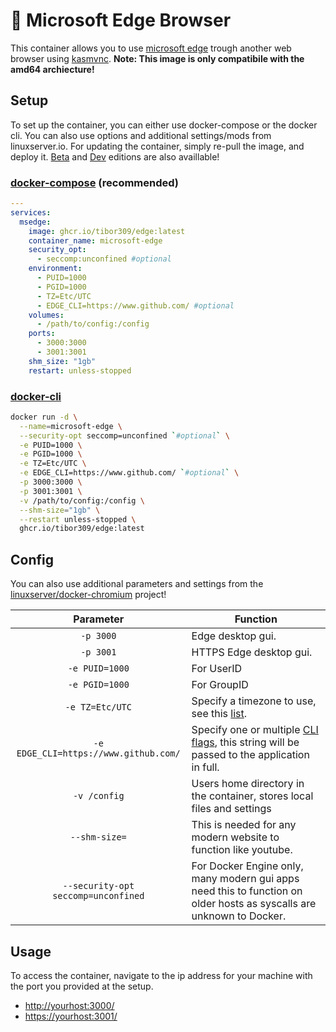 # 🌊 Microsoft Edge Browser
This container allows you to use [microsoft edge][msedge] trough another web browser using [kasmvnc][kasm]. **Note: This image is only compatibile with the amd64 archiecture!**

## Setup
To set up the container, you can either use docker-compose or the docker cli. You can also use options and additional settings/mods from linuxserver.io. For updating the container, simply re-pull the image, and deploy it. [Beta][beta_build] and [Dev][dev_build] editions are also availlable!

### [docker-compose][dcompose] (recommended)
```yaml
---
services:
  msedge:
    image: ghcr.io/tibor309/edge:latest
    container_name: microsoft-edge
    security_opt:
      - seccomp:unconfined #optional
    environment:
      - PUID=1000
      - PGID=1000
      - TZ=Etc/UTC
      - EDGE_CLI=https://www.github.com/ #optional
    volumes:
      - /path/to/config:/config
    ports:
      - 3000:3000
      - 3001:3001
    shm_size: "1gb"
    restart: unless-stopped
```

### [docker-cli][dcli]
```bash
docker run -d \
  --name=microsoft-edge \
  --security-opt seccomp=unconfined `#optional` \
  -e PUID=1000 \
  -e PGID=1000 \
  -e TZ=Etc/UTC \
  -e EDGE_CLI=https://www.github.com/ `#optional` \
  -p 3000:3000 \
  -p 3001:3001 \
  -v /path/to/config:/config \
  --shm-size="1gb" \
  --restart unless-stopped \
  ghcr.io/tibor309/edge:latest
```

## Config
You can also use additional parameters and settings from the [linuxserver/docker-chromium][chromium-setup] project!

| Parameter | Function |
| :----: | --- |
| `-p 3000` | Edge desktop gui. |
| `-p 3001` | HTTPS Edge desktop gui. |
| `-e PUID=1000` | For UserID |
| `-e PGID=1000` | For GroupID |
| `-e TZ=Etc/UTC` | Specify a timezone to use, see this [list][tz]. |
| `-e EDGE_CLI=https://www.github.com/` | Specify one or multiple [CLI flags][flags], this string will be passed to the application in full. |
| `-v /config` | Users home directory in the container, stores local files and settings |
| `--shm-size=` | This is needed for any modern website to function like youtube. |
| `--security-opt seccomp=unconfined` | For Docker Engine only, many modern gui apps need this to function on older hosts as syscalls are unknown to Docker. |

## Usage
To access the container, navigate to the ip address for your machine with the port you provided at the setup.

* [http://yourhost:3000/][link]
* [https://yourhost:3001/][link]


[beta_build]: https://github.com/tibor309/edge/tree/beta
[dev_build]: https://github.com/tibor309/edge/tree/dev

[msedge]: https://www.microsoft.com/en-us/edge
[kasm]: https://kasmweb.com/kasmvnc
[chromium-setup]: https://github.com/linuxserver/docker-chromium/blob/master/README.md#application-setup

[dcompose]: https://docs.linuxserver.io/general/docker-compose
[dcli]: https://docs.docker.com/engine/reference/commandline/cli/
[flags]: https://peter.sh/experiments/chromium-command-line-switches/
[tz]: https://en.wikipedia.org/wiki/List_of_tz_database_time_zones#List
[link]: https://www.youtube.com/watch?v=dQw4w9WgXcQ

